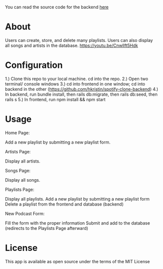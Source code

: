 You can read the source code for the backend [here](https://github.com/hkristin/spotify-clone-backend)

# About 

Users can create, store, and delete many playlists. Users can also display all songs and artists in the database.
https://youtu.be/Cnwllft5Hdk

# Configuration

1.) Clone this repo to your local machine. cd into the repo.
2.) Open two terminal/ console windows
3.) cd into frontend in one window; cd into backend in the other (https://github.com/hkristin/spotify-clone-backend)
4.) In backend, run bundle install, then rails db:migrate, then rails db:seed, then rails s
5.) In frontend, run npm install && npm start

# Usage

Home Page:

Add a new playlist by submitting a new playlist form.


Artists Page:

Display all artists.

Songs Page:

Display all songs.

Playlists Page:

Display all playlists. 
Add a new playlist by submitting a new playlist form
Delete a playlist from the frontend and database (backend)

New Podcast Form:

Fill the form with the proper information
Submit and add to the database (redirects to the Playlists Page afterward)

# License 

This app is available as open source under the terms of the MIT License
